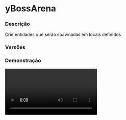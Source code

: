 # yBossArena
<secondary-label ref="rankup"/>

### Descrição
Crie entidades que serão spawnadas em locais definidos

### Versões
<secondary-label ref="1.8"/>
<secondary-label ref="1.9"/>
<secondary-label ref="1.10"/>
<secondary-label ref="1.11"/>
<secondary-label ref="1.12"/>
<secondary-label ref="1.13"/>
<secondary-label ref="1.14"/>
<secondary-label ref="1.15"/>
<secondary-label ref="1.16"/>
<secondary-label ref="1.17"/>
<secondary-label ref="1.18"/>
<secondary-label ref="1.19"/>
<secondary-label ref="1.20"/>
<secondary-label ref="1.21"/>

### Demonstração
<video src="//www.youtube.com/watch?v=dJPComIREJ4"/>


<chapter title="Comandos" id="commands" collapsible="true">
<code-block lang="plain text">/bossarena - Abre o menu principal
/bossarena criar - Criar um boss novo
/bossarena editar - Editar um boss
/bossarena deletar - Deletar um boss
/bossarena daramuleto - Dar amuletos à um jogador
/bossarena reload- Recarregar as configurações</code-block>
</chapter>

<chapter title="Permissões" id="permissions" collapsible="true">
<code-block lang="plain text">ybossarena.use - Permissão para o /fragmentos
ybossarena.admin.create - Permissão para o /bossarena create
ybossarena.admin.delete - Permissão para o /bossarena delete
ybossarena.admin.edit - Permissão para o /bossarena edit
ybossarena.admin.reload - Permissão para o /bossarena reload
ybossarena.give - Permissão para o /bossarena daramuleto</code-block>
</chapter>

## Configuração
<primary-label ref="config"/>
Confira os arquivos de configuração deste plugin e revise os detalhes para garantir uma implementação correta.

<chapter title="Arquivos de Configuração" collapsible="true">
<chapter title="Estrutura do diretório" collapsible="false">
<code-block lang="plain text" ignore-vars="true">
Estrutura do diretório:
└── yBossArena/
    ├── commands.yml
    ├── config.yml
    ├── entities.yml
    ├── menus.yml
    ├── messages.yml
    └── rewards.yml
</code-block>
</chapter>

<chapter title="commands.yml" collapsible="true">
<code-block lang="yaml" ignore-vars="true">
<![CDATA[
#     ___                                          _
#    / __\___  _ __ ___  _ __ ___   __ _ _ __   __| |___
#   / /  / _ \| '_ ` _ \| '_ ` _ \ / _` | '_ \ / _` / __|
#  / /__| (_) | | | | | | | | | | | (_| | | | | (_| \__ \
#  \____/\___/|_| |_| |_|_| |_| |_|\__,_|_| |_|\__,_|___/
#
# Lista de comandos do plugin.

# Utilize "comando|comando" para criar aliases.
# Por exemplo: "gm|gamemode"
# Você pode criar quantas aliases quiser.
commands:
  bossarena: 'bossarena|ba'
]]>
</code-block>
</chapter>

<chapter title="config.yml" collapsible="true">
<code-block lang="yaml" ignore-vars="true">
<![CDATA[
#        ____                   _
#  _   _| __ )  ___  ___ ___   / \   _ __ ___ _ __   __ _
# | | | |  _ \ / _ \/ __/ __| / _ \ | '__/ _ \ '_ \ / _` |
# | |_| | |_) | (_) \__ \__ \/ ___ \| | |  __/ | | | (_| |
#  \__, |____/ \___/|___/___/_/   \_\_|  \___|_| |_|\__,_|
#  |___/
# Discord: discord.ystoreplugins.com.br
# Site: ystoreplugins.com.br
#

# Modo de depuração para correção de problemas no plugin.
debug-mode: false

#      ___      _        _
#     /   \__ _| |_ __ _| |__   __ _ ___  ___
#    / /\ / _` | __/ _` | '_ \ / _` / __|/ _ \
#   / /_// (_| | || (_| | |_) | (_| \__ \  __/
#  /___,' \__,_|\__\__,_|_.__/ \__,_|___/\___|
#
# Configurações do banco de dados.

database:
  # Determina o tipo de banco de dados. Valores válidos: [SQLITE, MYSQL, HIKARI (recomendado)]
  storage-type: SQLITE

  # Dados para conexão ao banco de dados MYSQL.
  data:
    # Endereço de conexão do banco de dados. [EX: 127.0.0.1]
    host: localhost
    # Porta de conexão do banco de dados. [EX: 3306]
    port: 3306
    # Nome do banco de dados a ser conectado. [EX: minecraft]
    database: ''
    # Usuário de conexão. [EX: root]
    username: ''
    # Senha do usuário de conexão: [EX: 123]
    password: ''

#   __      _   _   _
#  / _\ ___| |_| |_(_)_ __   __ _ ___
#  \ \ / _ \ __| __| | '_ \ / _` / __|
#  _\ \  __/ |_| |_| | | | | (_| \__ \
#  \__/\___|\__|\__|_|_| |_|\__, |___/
#
# Sistemas principais.

# Delay para carregar os dados depois do login
# Necessário para usar em servidor de mina separado
# Recomendado: 20 ticks
login-delay: 20
# Este limite serve para recolher recompensas
# Desativar ou aumentar o limite pode gerar lag
# e em alguns casos crashar o servidor.
limit:
  enabled: true
  # Máximo que irá recolher por vez
  max: 1000

# Raio de checagem de mesmo boss existente
radius: 5

# Delay para hitar os bosses
# Deixe 0 para não usar
# em millisegundos
hit-delay: 500

# Redução de dano caso o jogador tenha protection na armadura
damage-protection:
  # Encantamento que será reconhecido
  enchantment: 'PROTECTION_ENVIRONMENTAL'
  # Quantidade de itens de armaduras que poderão somar na redução
  amount: 1
  # Nível, quantidade de dano que será reduzido
  levels:
    - '1,1.0'
    - '5,2.0'
    - '10,3.0'

# Sistema de spawnar bosses em horários definidos
auto-spawn:
  horario1:
    # nome do arquivo do boss sem o .yml
    boss: ''
    # todos, segunda, terca, quarta, quinta, sexta, sabado, domingo
    # dia-hora-minuto-segundo
    time: 'todos-00:00:01'

# Sistema de amuletos
amulets:
  anti-damage:
    material: 'dd9850f0a95937be428d96e7b6f8a3e28d68afd5a688568b6936a44085639386'
    name: '&cBloquear dano'
    lore:
      - ''
      - '&7Este amuleto permite que você não'
      - '&7sofra dano dos bosses.'
      - ''
      - '&aClique para ativar'
  anti-knockback:
    material: '61a9ae9db36f70d467354069fbbdcc7d279baf6721561381da60d339b23d8829'
    name: '&cBloquear KnockBack'
    lore:
      - ''
      - '&7Este amuleto permite que você não'
      - '&7sofra knockback dos bosses.'
      - ''
      - '&aClique para ativar'
  anti-fire:
    material: '311e2e8f23609001106c07f1697a5a032646a85de8227033d33caab8c12c5e92'
    name: '&cBloquear fogo'
    lore:
      - ''
      - '&7Este amuleto permite que você não'
      - '&7receba fogo dos bosses.'
      - ''
      - '&aClique para ativar'

# Configuração da barra de progresso
progress-bar:
  amount: 10
  symbol: ':'
  color-yes: '&a'
  color-no: '&7'

# Sistema de lores
lore:
  chance: ['', '&6Chance: &f{chance}%', '']

# Sistema de formatos de money e quantia
format:
  type: 'LETTER' # Tipos: LETTER - NUMBER
  max-decimals: 4
  formats:
    - ''
    - ''
    - 'K'
    - 'M'
    - 'B'
    - 'T'
    - 'Q'
    - 'QQ'
    - 'S'
    - 'SS'
    - 'O'
    - 'N'
    - 'D'
]]>
</code-block>
</chapter>

<chapter title="entities.yml" collapsible="true">
<code-block lang="yaml" ignore-vars="true">
<![CDATA[
entities:
  creeper:
    entity: 'CREEPER'
    custom-name: '&aCreeper'
    display:
      selected:
        material: 'MONSTER_EGG:50'
        name: '&aCreeper'
        lore: [ '&fVocê está usando: &aCreeper&f.', '', '&7Clique para alterar a entidade.' ]
      select:
        material: 'MONSTER_EGG:50'
        name: '&aCreeper'
        lore: [ '&7Clique para usar esta entidade.' ]
]]>
</code-block>
</chapter>

<chapter title="menus.yml" collapsible="true">
<code-block lang="yaml" ignore-vars="true">
<![CDATA[
#
#    /\/\   ___ _ __  _   _ ___
#   /    \ / _ \ '_ \| | | / __|
#  / /\/\ \  __/ | | | |_| \__ \
#  \/    \/\___|_| |_|\__,_|___/
#
# Sistema de menus.

# Setas dos menus.
arrows:
  back:
    material: 'ARROW:0'
    name: '&cVoltar'
    lore: ['&7Clique para voltar ao menu anterior.']
  previous:
    material: 'ARROW:0'
    name: '&cAnterior'
    lore: ['&7Clique para ir à página anterior.']
  next:
    material: 'ARROW:0'
    name: '&aPróximo'
    lore: ['&7Clique para ir à próxima página.']

# Menu principal
main:
  name: '&8Bosses'
  size: 27
  items:
    profile-slot: 10
    amulets-slot: 11
    rewards-slot: 13
    bosses-slot: 14
    top-slot: 16
    profile:
      material: '{player}'
      name: '&aPerfil'
      lore:
        - ''
        - ' &fBosses mortos: &a{killed}&f.'
        - ' &fDano causado: &a{damage}&f.'
        - ' &fRecompensas no armazém: &a{rewards}&f.'
        - ''
    amulets:
      material: 'NETHER_STAR'
      name: '&aAmuletos'
      lore:
        - '&7Clique para gerenciar seus amuletos'
    rewards:
      material: 'CHEST'
      name: '&aRecompensas'
      lore:
        - ''
        - ' &fRecompensas no armazém: &a{rewards}&f.'
        - ''
        - '&7Clique para gerenciar'
    bosses:
      material: 'MONSTER_EGG'
      name: '&aBosses &7(PREVIEW)'
      lore:
        - '&7Clique para ver as possíveis'
        - '&7recompensas dos bosses do'
        - '&7nosso servidor.'
    top:
      material: '351137e11443a8fbb05fcd3ccc1af9bd2303918f35448185e3ed96ef184da'
      name: '&aTOP Jogadores'
      lore:
        - '&7Clique para ver os melhores'
        - '&7jogadores em relação aos bosses.'

# Menu de amuletos
amulets:
  name: '&8Bosses'
  size: 27
  items:
    damage-slot: 11
    knockback-slot: 13
    fire-slot: 15
    back-slot: 9
    anti-damage-has:
      material: 'dd9850f0a95937be428d96e7b6f8a3e28d68afd5a688568b6936a44085639386'
      name: '&cBloquear dano'
      lore:
        - ''
        - '&7Este amuleto permite que você não'
        - '&7sofra dano dos bosses.'
        - ''
    anti-damage-no-has:
      material: '6193f8064d36a01787d3e59f5266b0e497dffb5f59f9ed8dd9dd508406e486b3'
      name: '&cBloquear dano'
      lore:
        - ''
        - '&7Este amuleto permite que você não'
        - '&7sofra dano dos bosses.'
        - ''
        - '&cVocê não possui este amuleto'
    anti-knockback-has:
      material: '61a9ae9db36f70d467354069fbbdcc7d279baf6721561381da60d339b23d8829'
      name: '&cBloquear KnockBack'
      lore:
        - ''
        - '&7Este amuleto permite que você não'
        - '&7sofra knockback dos bosses.'
        - ''
    anti-knockback-no-has:
      material: '6193f8064d36a01787d3e59f5266b0e497dffb5f59f9ed8dd9dd508406e486b3'
      name: '&cBloquear KnockBack'
      lore:
        - ''
        - '&7Este amuleto permite que você não'
        - '&7sofra knockback dos bosses.'
        - ''
        - '&cVocê não possui este amuleto'
    anti-fire-has:
      material: '311e2e8f23609001106c07f1697a5a032646a85de8227033d33caab8c12c5e92'
      name: '&cBloquear fogo'
      lore:
        - ''
        - '&7Este amuleto permite que você não'
        - '&7receba fogo dos bosses.'
        - ''
    anti-fire-no-has:
      material: '6193f8064d36a01787d3e59f5266b0e497dffb5f59f9ed8dd9dd508406e486b3'
      name: '&cBloquear fogo'
      lore:
        - ''
        - '&7Este amuleto permite que você não'
        - '&7receba fogo dos bosses.'
        - ''
        - '&cVocê não possui este amuleto'

# Menu de recompensas
main-rewards:
  name: '&8Bosses'
  size: 54
  slots: [ 11, 12, 13, 14, 15, 16, 19, 21, 22, 23, 24, 25, 28, 29, 31, 32, 33, 34 ]
  previous-slot: 18
  next-slot: 26
  back-slot: 48
  #
  empty-slot: 22
  collect-slot: 50
  #
  items:
    empty:
      material: 'WEB'
      name: '&eVazio...'
      lore: [ '&7Nenhuma recompensa para', '&7coletar.' ]
    collect:
      material: 'a6cc486c2be1cb9dfcb2e53dd9a3e9a883bfadb27cb956f1896d602b4067'
      name: '&eRecolher tudo'
      lore: [ '&7Clique para recolher', '&7todas as recompensas.' ]

# Preview de bosses
bosses:
  name: '&8Bosses'
  size: 54
  slots: [ 10, 11, 12, 13, 14, 15, 16, 19, 20, 21, 22, 23, 24, 25, 28, 29, 30, 31, 32, 33, 34 ]
  previous-slot: 18
  next-slot: 26
  back-slot: 49
  lore:
    - '&fVocê já matou &b{amount}&f bosses desse tipo.'
    - ''
    - '&7Clique para ver as recompensas'

# Preview de recompensas
rewards-preview:
  name: '&8Bosses'
  size: 54
  slots: [ 10, 11, 12, 13, 14, 15, 16, 19, 20, 21, 22, 23, 24, 25, 28, 29, 30, 31, 32, 33, 34 ]
  previous-slot: 18
  next-slot: 26
  back-slot: 49

# Settings menu
settings:
  name: '&8Boss configuração'
  size: 45
  items:
    name-slot: 10
    icon-slot: 11
    noai-slot: 13
    entity-slot: 15
    health-slot: 16
    rewards-slot: 21
    locations-slot: 23
    damage-slot: 28
    knockback-slot: 31
    fire-slot: 34
    name:
      material: 'LEGACY_NAME_TAG'
      name: '&aNome do Boss'
      lore:
        - '&fAtual: &a{name}&f.'
        - ''
        - '&7Clique para alterar'
    icon:
      material: 'ITEM_FRAME'
      name: '&aÍcone do Boss'
      lore:
        - '&7Clique em um item do seu inventário para alterar'
    noai:
      material: 'IRON_BOOTS'
      name: '&aMovimentos'
      lore:
        - '&fBoss pode movimentar: &a{noai}&f.'
        - ''
        - '&7Clique para alternar os movimentos'
    health:
      material: 'POTION:69'
      name: '&aVida do Boss'
      lore:
        - '&fAtual: &a{health}&f.'
        - ''
        - '&7Clique para alterar'
    rewards:
      material: 'CHEST'
      name: '&aRecompensas do boss'
      lore:
        - '&7Clique para gerenciar'
    locations:
      material: 'ENDER_PEARL'
      name: '&aLocais do boss'
      lore:
        - '&7Clique para gerenciar'
    damage:
      material: 'DIAMOND_SWORD'
      name: '&aDano do boss'
      lore:
        - '&fAtual: &a{damage}&f.'
        - '&fChance: &a{damage_chance}&f.'
        - ''
        - '&7ESQUERDO para alterar o dano'
        - '&7DIREITO para alterar a chance'
    knockback:
      material: 'FEATHER'
      name: '&aRepulsão'
      lore:
        - '&fEstado: &a{knockback}&f.'
        - '&fChance: &a{knockback_chance}&f.'
        - ''
        - '&7ESQUERDO para alternar o estado'
        - '&7DIREITO para alterar a chance'
    fire:
      material: 'BLAZE_POWDER'
      name: '&aFogo'
      lore:
        - '&fEstado: &a{fire}&f.'
        - '&fChance: &a{fire_chance}&f.'
        - ''
        - '&7ESQUERDO para alternar o estado'
        - '&7DIREITO para alterar a chance'

# Recompensas do boss
rewards:
  name: '&8Boss configuração'
  size: 54
  slots: [ 10, 11, 12, 13, 14, 15, 16, 19, 20, 21, 22, 23, 24, 25, 28, 29, 30, 31, 32, 33, 34 ]
  # item lore
  lore:
    - ''
    - '&fChance: &a{chance}%'
    - ''
    - '&7ESQUERDO para alterar a chance'
    - '&7BOTÃO Q para deletar'
  items:
    back-slot: 47
    add-slot: 49
    options-slot: 51
    add:
      material: '22d145c93e5eac48a661c6f27fdaff5922cf433dd627bf23eec378b9956197'
      name: '&aAdicionar recompensa'
      lore:
        - '&7Clique para adicionar uma recompensa'
    options:
      material: 'REDSTONE'
      name: '&aConfigurações'
      lore:
        - ''
        - '&fQuantia de recompensas para dar: &7{amount}&f.'
        - '&fEnviar recompensas pro armazém: &7{storage}&f.'
        - '&fDropar no chão &7(caso a opção acima estiver false): &7{ground}&f.'
        - ''
        - '&7ESQUERDO para alterar a quantia'
        - '&7DIREITO para alternar enviar'
        - '&7SHIFT+ESQUERDO para alternar dropar no chão'

# Adicionar recompensa
add-reward:
  name: '&8Boss configuração'
  size: 54
  slots: [ 10, 11, 12, 13, 14, 15, 16, 19, 20, 21, 22, 23, 24, 25, 28, 29, 30, 31, 32, 33, 34 ]
  previous-slot: 18
  next-slot: 26
  back-slot: 49

# Selecionar entidade
select-entity:
  name: '&8Boss configuração'
  size: 54
  slots: [ 10, 11, 12, 13, 14, 15, 16, 19, 20, 21, 22, 23, 24, 25, 28, 29, 30, 31, 32, 33, 34 ]
  previous-slot: 18
  next-slot: 26
  back-slot: 49

# Locais do boss
locations:
  name: '&8Boss configuração'
  size: 54
  slots: [ 10, 11, 12, 13, 14, 15, 16, 19, 20, 21, 22, 23, 24, 25, 28, 29, 30, 31, 32, 33, 34 ]
  previous-slot: 18
  next-slot: 26
  items:
    back-slot: 48
    add-slot: 50
    location:
      material: 'PAPER'
      name: '&aLocal #{pos}'
      lore:
        - ''
        - '&fDelay de spawn: &a{delay}'
        - '&fSpawnando em: &a{delay_now}'
        - ''
        - '&fX: &a{x} &7- &fY: &a{y} &7- &fZ: &a{z} &7({world})'
        - ''
        - '&7ESQUERDO para alterar o delay'
        - '&7BOTÃO Q para deletar'
    add:
      material: '22d145c93e5eac48a661c6f27fdaff5922cf433dd627bf23eec378b9956197'
      name: '&aAdicionar locais'
      lore:
        - '&7Clique para adicionar um novo local'

# Menu de top
top:
  name: '&8Top bosses'
  size: 36
  slots: [ 10, 11, 12, 13, 14, 15, 16 ]
  back-slot: 30
  previous-slot: 9
  next-slot: 17
  # Seletor dos tops
  selector:
    slot: 31
    material: '22d145c93e5eac48a661c6f27fdaff5922cf433dd627bf23eec378b9956197'
    name: '&aSeletor do TOP'
    # Tipos do seletor
    types:
      killed:
        enabled: true
        name: 'Bosses mortos'
      damage:
        enabled: true
        name: 'Dano causado'
    # Formatos do seletor
    formats:
      seeing: ' &f• &a{name}'
      select: ' &f• &7{name}'
  items:
    # Item do top bosses mortos
    killed:
      material: '{player}'
      name: '&7{player}'
      lore:
        - ''
        - '&fBosses mortos: &7{amount}'
        - '&fPosição: &e{pos}º'
        - ''
    # Item do top dano causado
    damage:
      material: '{player}'
      name: '&7{player}'
      lore:
        - ''
        - '&fDano causado: &7{amount}'
        - '&fPosição: &e{pos}º'
        - ''
]]>
</code-block>
</chapter>

<chapter title="messages.yml" collapsible="true">
<code-block lang="yaml" ignore-vars="true">
<![CDATA[
#
#    /\/\   ___  ___ ___  __ _  __ _  ___  ___
#   /    \ / _ \/ __/ __|/ _` |/ _` |/ _ \/ __|
#  / /\/\ \  __/\__ \__ \ (_| | (_| |  __/\__ \
#  \/    \/\___||___/___/\__,_|\__, |\___||___/
#                              |___/
#
# Plugin messages

chat:
  syntax: '&cUse: /{command} {syntax}'
  target: '&cJogador {player} não encontrado.'
  number: '&cO argumento não é um número.'
  permission: '&cVocê não tem permissão para fazer isto.'
  console: '&cApenas jogadores in-game podem realizar esta ação.'
  cancelled: '&cVocê cancelou a ação.'
  reload: '&aConfigurações recarregadas com sucesso.'
  help: |
    <nl>
    &aBoss-Arena comandos:
    <nl>
    &a> /bossarena criar <boss>
    &a> /bossarena editar <boss>
    &a> /bossarena deletar <boss>
    &a> /bossarena daramuleto
    <nl>
  already-exists: '&cEste boss {boss} já existe.'
  no-exists: '&cEste boss {boss} não existe. Bosses cadastrados: {bosses}'
  created: '&aEste boss {boss} foi criado.'
  deleted: '&aEste boss {boss} foi deletado.'
  digit-name: |
    <nl>
    &aDigite o NOME que você quer.
    &7Para cancelar, digite &ncancelar&7.
    <nl>
  digit-chance: |
    <nl>
    &aDigite a CHANCE que você quer.
    &7Para cancelar, digite &ncancelar&7.
    <nl>
  digit-health: |
    <nl>
    &aDigite a VIDA que você quer.
    &7Para cancelar, digite &ncancelar&7.
    <nl>
  digit-damage: |
    <nl>
    &aDigite o DANO que você quer.
    &7Para cancelar, digite &ncancelar&7.
    <nl>
  digit-delay: |
    <nl>
    &aDigite o DELAY que você quer.
    &7Para cancelar, digite &ncancelar&7.
    <nl>
  digit-amount: |
    <nl>
    &aDigite a QUANTIA que você quer.
    &7Para cancelar, digite &ncancelar&7.
    <nl>
  change-name: '&aNome alterado para &f{name}&a.'
  change-health: '&aVida alterada para &f{health}&a.'
  change-chance: '&aChance alterada para &f{chance}&a.'
  change-damage: '&aDano alterado para &f{damage}&a.'
  change-delay: '&aDelay alterado para &f{delay}&a.'
  change-amount: '&aQuantia alterada para &f{amount}&a.'
  health-error: '&cA vida precisa ser maior que 0.'
  chance-error: '&cA chance não pode ser menor que 0 ou maior que 100.'
  delay-error: '&cO delay não pode ser menor ou igual a 0.'
  amount-error: '&cA quantia não pode ser menor ou igual a 0.'
  reward-collected: '&eItem recolhido com sucesso.'
  reward-collected-all: '&eTodas as recompensas possíveis foram recolhidas com sucesso.'
  amulet-give: '&aVocê deu {amount}x amuleto(s) do BossArena para o jogador {player}.'
  amulet-give-target: '&aVocê recebeu {amount}x amuleto(s) do BossArena.'
  amulet-give-all: |
    <nl>
    &aTodos os jogadores receberam {amount}x amuleto(s) do BossArena.
    <nl>
  amulet-already: '&cVocê já possui este amuleto ativado.'
  amulet-activated: '&aAmuleto ativado com sucesso.'
]]>
</code-block>
</chapter>

<chapter title="rewards.yml" collapsible="true">
<code-block lang="yaml" ignore-vars="true">
<![CDATA[
#   ____                            _
# |  _ \ _____      ____ _ _ __ __| |___
# | |_) / _ \ \ /\ / / _` | '__/ _` / __|
# |  _ <  __/\ V  V / (_| | | | (_| \__ \
# |_| \_\___| \_/\_/ \__,_|_|  \__,_|___/
#

rewards:
  reward1:
    # Item que aparecerá no preview.
    preview:
      material: 'STONE:0'
      name: '&8Pedra'
      amount: 64
      lore: [ '&aEsta pedra vale muito dinheiro!' ]
      enchants: []
    # Item que aparecerá para coletar.
    collect:
      material: 'STONE:0'
      name: '&8Pedra'
      amount: 64
      lore: [ '&aEsta pedra vale muito dinheiro!', '', ' &7> &fQuantidade: &7{amount}', '', '&eClique esquerdo para receber', '&eClique direito para deletar' ]
      enchants: []
    # Item que será dado ao player
    item:
      give: true
      material: 'STONE:0'
      name: '&8Pedra'
      amount: 64
      lore: [ '&aEu valho muito!' ]
      enchants: []
    # Comandos que será dado ao player
    command:
      give: false
      # quantia padrão da placeholder {amount} no comando (valor base)
      placeholder-amount: 1
      # multiplicar a placeholder {amount} pela quantia de recompensas do mesmo tipo
      multiply-placeholder: true
      list: [ 'give {player} stone {amount}' ]
  reward2:
    preview:
      material: 'DIAMOND:0'
      name: '&bDiamante'
      amount: 1
      lore: [ '&bQuem não adora uma pedra preciosa?!' ]
      enchants: []
    collect:
      material: 'DIAMOND:0'
      name: '&bDiamante'
      amount: 1
      lore: [ '&bQuem não adora uma pedra preciosa?!', '', ' &7> &fQuantidade: &7{amount}', '', '&eClique esquerdo para receber', '&eClique direito para deletar' ]
      enchants: []
    command:
      give: true
      placeholder-amount: 1
      multiply-placeholder: true
      list: [ 'give {player} diamond {amount}' ]
  reward3:
    preview:
      material: 'EMERALD:0'
      name: '&aEsmeralda'
      amount: 1
      lore: [ '&aEsmeraldas valem muito?' ]
      enchants: []
    collect:
      material: 'EMERALD:0'
      name: '&aEsmeralda'
      amount: 1
      lore: [ '&aEsmeraldas valem muito?', '', ' &7> &fQuantidade: &7{amount}', '', '&eClique esquerdo para receber', '&eClique direito para deletar' ]
      enchants: []
    item:
      give: true
      material: 'EMERALD:0'
      name: '&aEsmeralda'
      amount: 1
      lore: [ '&aEu valho muito!' ]
      enchants: []
]]>
</code-block>
</chapter>

</chapter>


## Erros comuns
<primary-label ref="errors"/>

Antes de configurar o plugin, revise os pontos listados aqui para evitar problemas frequentes durante a configuração.

<seealso style="cards">
    <category ref="wrs">
        <a href="yplugins.md"></a>        <a href="https://ystoreplugins.com.br/plugins/detalhes/100-yBossArena">Site do plugin yBossArena</a>
    </category>
</seealso>